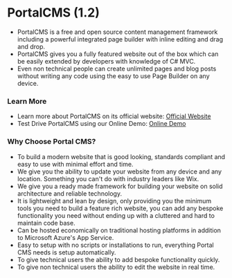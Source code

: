 # PortalCMS (1.2)
- PortalCMS is a free and open source content management framework including a powerful integrated page builder with inline editing and drag and drop. 
- PortalCMS gives you a fully featured website out of the box which can be easily extended by developers with knowledge of C# MVC.
- Even non technical people can create unlimited pages and blog posts without writing any code using the easy to use Page Builder on any device.

### Learn More
- Learn more about PortalCMS on its official website: [Official Website](http://www.portalcms.online)
- Test Drive PortalCMS using our Online Demo: [Online Demo](http://portalcmsdemo.azurewebsites.net)

### Why Choose Portal CMS?
- To build a modern website that is good looking, standards compliant and easy to use with minimal effort and time.
- We give you the ability to update your website from any device and any location. Something you can't do with industry leaders like Wix.
- We give you a ready made framework for building your website on solid architecture and reliable technology.
- It is lightweight and lean by design, only providing you the minimum tools you need to build a feature rich website, you can add any bespoke functionality you need without ending up with a cluttered and hard to maintain code base.
- Can be hosted economically on traditional hosting platforms in addition to Microsoft Azure's App Service.
- Easy to setup with no scripts or installations to run, everything Portal CMS needs is setup automatically.
- To give technical users the ability to add bespoke functionality quickly.
- To give non technical users the ability to edit the website in real time.